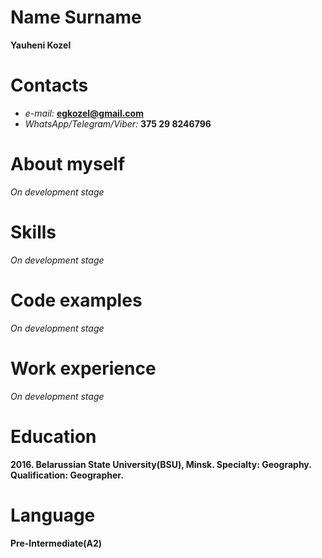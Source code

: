 # Name Surname

**Yauheni Kozel**

# Contacts

- _e-mail:_ **egkozel@gmail.com**
- _WhatsApp/Telegram/Viber:_ **375 29 8246796**

# About myself

_On development stage_

# Skills

_On development stage_

# Сode examples

_On development stage_

# Work experience

_On development stage_

# Education

**2016. Belarussian State University(BSU), Minsk. Specialty: Geography. Qualification: Geographer.**

# Language

**Pre-Intermediate(A2)**
